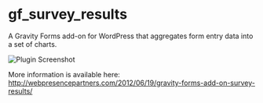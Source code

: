 gf_survey_results
=================

A Gravity Forms add-on for WordPress that aggregates form entry data into a set of charts.

![Plugin Screenshot](http://webpresencepartners.com/wp-content/uploads/2012/06/screenshot-1.png)

More information is available here:
http://webpresencepartners.com/2012/06/19/gravity-forms-add-on-survey-results/
